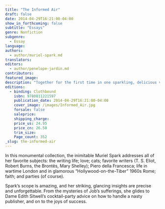 ```yaml
---
title: "The Informed Air"
draft: false
date: 2014-04-29T16:21:00-04:00
show_in_forthcoming: false
subtitle: "Essays"
genre: Nonfiction
subgenre:
  - Essay
language:
authors:
  - author/muriel-spark.md
translators:
editors:
  - author/penelope-jardin.md
contributors:
featured_image:
description: "Together for the first time in one sparkling, delicious volume, here are the greatest essays of Muriel Spark "
editions:
  - binding: Clothbound
    isbn: 9780811221597
    publication_date: 2014-04-29T16:21:00-04:00
    cover_image: /images/Informed_Air.jpg
    forsale: false
    saleprice:
    shipping_charge:
    price_us: 24.95
    price_cn: 26.50
    trim_size:
    Page_count: 352
_slug: the-informed-air
---
```


In this monumental collection, the inimitable Muriel Spark addresses all of her favorite subjects: the writing life; love; cats; favorite writers (T. S. Eliot, Robert Burns, the Brontës, Mary Shelley); Piero della Francesca; life in wartime London and in glamorous “Hollywood-on-the-Tiber” 1960s Rome; faith; and parties (of course). 

Spark’s scope is amazing, and her striking, glancing insights are precise and unforgettable. From the mysteries of Job’s sufferings, she glides to Dame Edith Sitwell’s cocktail-party advice on how to handle a nasty publisher, and on to the joys of success.

